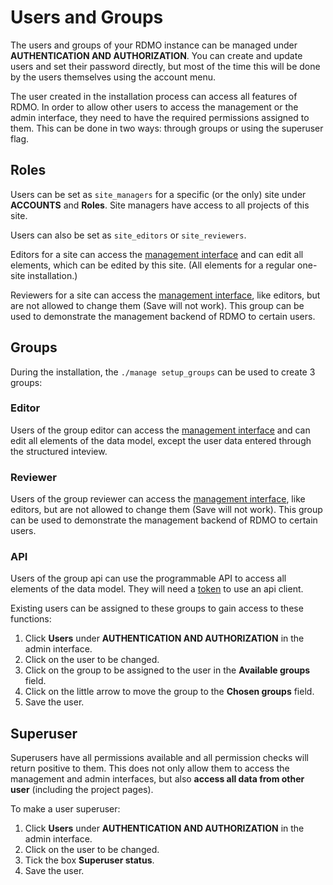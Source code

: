 # Users and Groups

The users and groups of your RDMO instance can be managed under **AUTHENTICATION AND AUTHORIZATION**. You can create and update users and set their password directly, but most of the time this will be done by the users themselves using the account menu.

The user created in the installation process can access all features of RDMO. In order to allow other users to access the management or the admin interface, they need to have the required permissions assigned to them. This can be done in two ways: through groups or using the superuser flag.

## Roles

Users can be set as `site_managers` for a specific (or the only) site under **ACCOUNTS** and **Roles**. Site managers have access to all projects of this site.

Users can also be set as `site_editors` or `site_reviewers`.

Editors for a site can access the [management interface](../management/index.html) and can edit all elements, which can be edited by this site. (All elements for a regular one-site installation.) 

Reviewers for a site can access the [management interface](../management/index.html), like editors, but are not allowed to change them (Save will not work). This group can be used to demonstrate the management backend of RDMO to certain users.

## Groups

During the installation, the `./manage setup_groups` can be used to create 3 groups:

### Editor
Users of the group editor can access the [management interface](../management/index.html) and can edit all elements of the data model, except the user data entered through the structured inteview.

### Reviewer
Users of the group reviewer can access the [management interface](../management/index.html), like editors, but are not allowed to change them (Save will not work). This group can be used to demonstrate the management backend of RDMO to certain users.

### API
Users of the group api can use the programmable API to access all elements of the data model. They will need a [token](../administration/api.html#authentication) to use an api client.

Existing users can be assigned to these groups to gain access to these functions:

1. Click **Users** under **AUTHENTICATION AND AUTHORIZATION** in the admin interface.
1. Click on the user to be changed.
1. Click on the group to be assigned to the user in the **Available groups** field.
1. Click on the little arrow to move the group to the **Chosen groups** field.
1. Save the user.

## Superuser

Superusers have all permissions available and all permission checks will return positive to them. This does not only allow them to access the management and admin interfaces, but also **access all data from other user** (including the project pages).

To make a user superuser:

1. Click **Users** under **AUTHENTICATION AND AUTHORIZATION** in the admin interface.
1. Click on the user to be changed.
1. Tick the box **Superuser status**.
1. Save the user.
